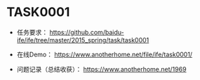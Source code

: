 # TASK0001

+ 任务要求： https://github.com/baidu-ife/ife/tree/master/2015_spring/task/task0001

+ 在线Demo： https://www.anotherhome.net/file/ife/task0001/

+ 问题记录（总结收获）： https://www.anotherhome.net/1969
